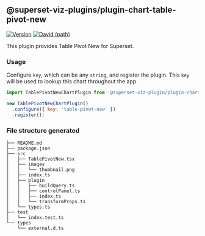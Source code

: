 ## @superset-viz-plugins/plugin-chart-table-pivot-new

[![Version](https://img.shields.io/npm/v/@superset-viz-plugins/plugin-chart-table-pivot-new.svg?style=flat-square)](https://img.shields.io/npm/v/@superset-viz-plugins/plugin-chart-table-pivot-new.svg?style=flat-square)
[![David (path)](https://img.shields.io/david/apache-superset/superset-ui.svg?path=packages%2Fsuperset-ui-plugin-chart-table-pivot-new&style=flat-square)](https://david-dm.org/apache-superset/superset-ui?path=packages/superset-ui-plugin-chart-table-pivot-new)

This plugin provides Table Pivot New for Superset.

### Usage

Configure `key`, which can be any `string`, and register the plugin. This `key` will be used to lookup this chart throughout the app.

```js
import TablePivotNewChartPlugin from '@superset-viz-plugin/plugin-chart-table-pivot-new';

new TablePivotNewChartPlugin()
  .configure({ key: 'table-pivot-new' })
  .register();
```


### File structure generated

```
├── README.md
├── package.json
├── src
│   ├── TablePivotNew.tsx
│   ├── images
│   │   └── thumbnail.png
│   ├── index.ts
│   ├── plugin
│   │   ├── buildQuery.ts
│   │   ├── controlPanel.ts
│   │   ├── index.ts
│   │   └── transformProps.ts
│   └── types.ts
├── test
│   └── index.test.ts
└── types
    └── external.d.ts
```